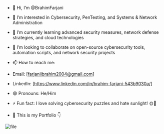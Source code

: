 - 👋 Hi, I’m @BrahimFarjani
- 👀 I’m interested in Cybersecurity, PenTesting, and Systems & Network Administration
- 🌱 I’m currently learning advanced security measures, network defense strategies, and cloud technologies
- 💞️ I’m looking to collaborate on open-source cybersecurity tools, automation scripts, and network security projects
- 📫 How to reach me:
- Email: [farjaniibrahim2004@gmail.com]
- LinkedIn: [https://www.linkedin.com/in/brahim-farjani-543b9030a/]
- 😄 Pronouns: He/Him
- ⚡ Fun fact: I love solving cybersecurity puzzles and hate sunlight! 🌞🚫

- :construction_worker: This is my Portfolio :point_down:
  
![file](https://github.com/user-attachments/assets/b984df29-d2ed-4689-801c-7901ce8eb2e8)
